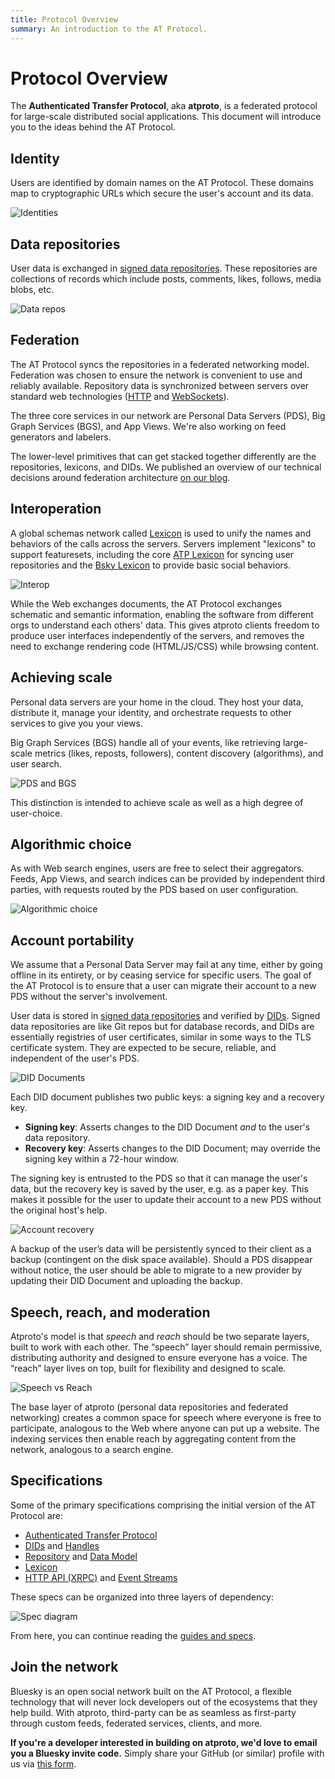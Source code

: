 ```yaml
---
title: Protocol Overview
summary: An introduction to the AT Protocol.
---
```


# Protocol Overview

The **Authenticated Transfer Protocol**, aka **atproto**, is a federated protocol for large-scale distributed social applications. This document will introduce you to the ideas behind the AT Protocol.

## Identity

Users are identified by domain names on the AT Protocol. These domains map to cryptographic URLs which secure the user's account and its data.

![Identities](/img/identities.jpg)

## Data repositories

User data is exchanged in [signed data repositories](/guides/data-repos). These repositories are collections of records which include posts, comments, likes, follows, media blobs, etc.

![Data repos](/img/data-repos.jpg)

## Federation

The AT Protocol syncs the repositories in a federated networking model. Federation was chosen to ensure the network is convenient to use and reliably available. Repository data is synchronized between servers over standard web technologies ([HTTP](/specs/xrpc) and [WebSockets](/specs/event-stream)).

The three core services in our network are Personal Data Servers (PDS), Big Graph Services (BGS), and App Views. We're also working on feed generators and labelers.

The lower-level primitives that can get stacked together differently are the repositories, lexicons, and DIDs. We published an overview of our technical decisions around federation architecture [on our blog](https://blueskyweb.xyz/blog/5-5-2023-federation-architecture).

## Interoperation

A global schemas network called [Lexicon](/specs/lexicon) is used to unify the names and behaviors of the calls across the servers. Servers implement "lexicons" to support featuresets, including the core [ATP Lexicon](/lexicons/com-atproto) for syncing user repositories and the [Bsky Lexicon](/lexicons/app-bsky) to provide basic social behaviors.

![Interop](/img/interop.jpg)

While the Web exchanges documents, the AT Protocol exchanges schematic and semantic information, enabling the software from different orgs to understand each others' data. This gives atproto clients freedom to produce user interfaces independently of the servers, and removes the need to exchange rendering code (HTML/JS/CSS) while browsing content.

## Achieving scale

Personal data servers are your home in the cloud. They host your data, distribute it, manage your identity, and orchestrate requests to other services to give you your views.

Big Graph Services (BGS) handle all of your events, like retrieving large-scale metrics (likes, reposts, followers), content discovery (algorithms), and user search.

![PDS and BGS](/img/small-big-world.jpg)

This distinction is intended to achieve scale as well as a high degree of user-choice.

## Algorithmic choice

As with Web search engines, users are free to select their aggregators. Feeds, App Views, and search indices can be provided by independent third parties, with requests routed by the PDS based on user configuration.

![Algorithmic choice](/img/algorithmic-choice.jpg)

## Account portability

We assume that a Personal Data Server may fail at any time, either by going offline in its entirety, or by ceasing service for specific users. The goal of the AT Protocol is to ensure that a user can migrate their account to a new PDS without the server's involvement.

User data is stored in [signed data repositories](/guides/data-repos) and verified by [DIDs](/guides/identity). Signed data repositories are like Git repos but for database records, and DIDs are essentially registries of user certificates, similar in some ways to the TLS certificate system. They are expected to be secure, reliable, and independent of the user's PDS.

![DID Documents](/img/did-doc.jpg)

Each DID document publishes two public keys: a signing key and a recovery key.

* **Signing key**: Asserts changes to the DID Document *and* to the user's data repository.
* **Recovery key**: Asserts changes to the DID Document; may override the signing key within a 72-hour window.

The signing key is entrusted to the PDS so that it can manage the user's data, but the recovery key is saved by the user, e.g. as a paper key. This makes it possible for the user to update their account to a new PDS without the original host's help.

![Account recovery](/img/recovery.jpg)

A backup of the user’s data will be persistently synced to their client as a backup (contingent on the disk space available). Should a PDS disappear without notice, the user should be able to migrate to a new provider by updating their DID Document and uploading the backup.

## Speech, reach, and moderation

Atproto's model is that _speech_ and _reach_ should be two separate layers, built to work with each other. The “speech” layer should remain permissive, distributing authority and designed to ensure everyone has a voice. The “reach” layer lives on top, built for flexibility and designed to scale.

![Speech vs Reach](/img/speech-vs-reach.jpg)

The base layer of atproto (personal data repositories and federated networking) creates a common space for speech where everyone is free to participate, analogous to the Web where anyone can put up a website. The indexing services then enable reach by aggregating content from the network, analogous to a search engine.

## Specifications

Some of the primary specifications comprising the initial version of the AT Protocol are:

- [Authenticated Transfer Protocol](/specs/atp)
- [DIDs](/specs/did) and [Handles](/specs/handle)
- [Repository](/specs/repository) and [Data Model](/specs/data-model)
- [Lexicon](/specs/lexicon)
- [HTTP API (XRPC)](/specs/xrpc) and [Event Streams](/specs/event-stream)

These specs can be organized into three layers of dependency:

![Spec diagram](/img/spec-diagram.jpg)

From here, you can continue reading the [guides and specs](/docs).

## Join the network

Bluesky is an open social network built on the AT Protocol, a flexible technology that will never lock developers out of the ecosystems that they help build. With atproto, third-party can be as seamless as first-party through custom feeds, federated services, clients, and more.

**If you're a developer interested in building on atproto, we'd love to email you a Bluesky invite code.** Simply share your GitHub (or similar) profile with us via [this form](https://forms.gle/BF21oxVNZiDjDhXF9).